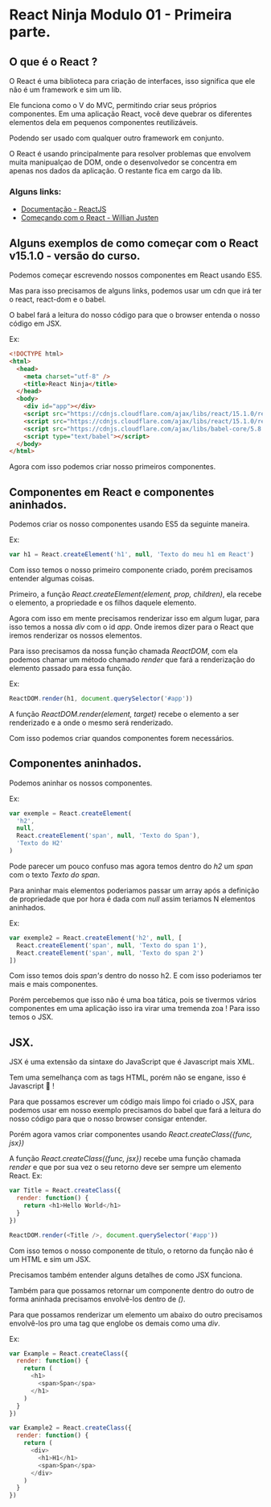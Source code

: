 # React Ninja Modulo 01 - Primeira parte.

## O que é o React ?

O React é uma biblioteca para criação de interfaces, isso significa que ele não é um framework e sim um lib.

Ele funciona como o V do MVC, permitindo criar seus próprios componentes. Em uma aplicação React, você deve quebrar os diferentes elementos dela em pequenos componentes reutilizáveis.

Podendo ser usado com qualquer outro framework em conjunto.

O React é usando principalmente para resolver problemas que envolvem muita manipualçao de DOM, onde o desenvolvedor se concentra em apenas nos dados da aplicação. O restante fica em cargo da lib.

### Alguns links:

- [Documentação - ReactJS](https://reactjs.org/)
- [Começando com o React - Willian Justen](https://willianjusten.com.br/comecando-com-react/)

## Alguns exemplos de como começar com o React v15.1.0 - versão do curso.

Podemos começar escrevendo nossos componentes em React usando ES5.

Mas para isso precisamos de alguns links, podemos usar um cdn que irá ter o react, react-dom e o babel.

O babel fará a leitura do nosso código para que o browser entenda o nosso código em JSX.

Ex:

```html
<!DOCTYPE html>
<html>
  <head>
    <meta charset="utf-8" />
    <title>React Ninja</title>
  </head>
  <body>
    <div id="app"></div>
    <script src="https://cdnjs.cloudflare.com/ajax/libs/react/15.1.0/react.js"></script>
    <script src="https://cdnjs.cloudflare.com/ajax/libs/react/15.1.0/react-dom.js"></script>
    <script src="https://cdnjs.cloudflare.com/ajax/libs/babel-core/5.8.34/browser.js"></script>
    <script type="text/babel"></script>
  </body>
</html>
```

Agora com isso podemos criar nosso primeiros componentes.

## Componentes em React e componentes aninhados.

Podemos criar os nosso componentes usando ES5 da seguinte maneira.

Ex:

```js
var h1 = React.createElement('h1', null, 'Texto do meu h1 em React')
```

Com isso temos o nosso primeiro componente criado, porém precisamos entender algumas coisas.

Primeiro, a função _React.createElement(element, prop, children)_, ela recebe o elemento, a propriedade e os filhos daquele elemento.

Agora com isso em mente precisamos renderizar isso em algum lugar, para isso temos a nossa _div_ com o id _app_. Onde iremos dizer para o React que iremos renderizar os nossos elementos.

Para isso precisamos da nossa função chamada _ReactDOM_, com ela podemos chamar um método chamado _render_ que fará a renderização do elemento passado para essa função.

Ex:

```js
ReactDOM.render(h1, document.querySelector('#app'))
```

A função _ReactDOM.render(element, target)_ recebe o elemento a ser renderizado e a onde o mesmo será renderizado.

Com isso podemos criar quandos componentes forem necessários.

## Componentes aninhados.

Podemos aninhar os nossos componentes.

Ex:

```js
var exemple = React.createElement(
  'h2',
  null,
  React.createElement('span', null, 'Texto do Span'),
  'Texto do H2'
)
```

Pode parecer um pouco confuso mas agora temos dentro do _h2_ um _span_ com o texto _Texto do span_.

Para aninhar mais elementos poderiamos passar um array após a definição de propriedade que por hora é dada com _null_ assim teriamos N elementos aninhados.

Ex:

```js
var exemple2 = React.createElement('h2', null, [
  React.createElement('span', null, 'Texto do span 1'),
  React.createElement('span', null, 'Texto do span 2')
])
```

Com isso temos dois _span's_ dentro do nosso h2. E com isso poderiamos ter mais e mais componentes.

Porém percebemos que isso não é uma boa tática, pois se tivermos vários componentes em uma aplicação isso ira virar uma tremenda zoa ! Para isso temos o JSX.

## JSX.

JSX é uma extensão da sintaxe do JavaScript que é Javascript mais XML.

Tem uma semelhança com as tags HTML, porém não se engane, isso é Javascript :tada: !

Para que possamos escrever um código mais limpo foi criado o JSX, para podemos usar em nosso exemplo precisamos do babel que fará a leitura do nosso código para que o nosso browser consigar entender.

Porém agora vamos criar componentes usando _React.createClass({func, jsx})_

A função _React.createClass({func, jsx})_ recebe uma função chamada _render_ e que por sua vez o seu retorno deve ser sempre um elemento React.
Ex:

```js
var Title = React.createClass({
  render: function() {
    return <h1>Hello World</h1>
  }
})

ReactDOM.render(<Title />, document.querySelector('#app'))
```

Com isso temos o nosso componente de título, o retorno da função não é um HTML e sim um JSX.

Precisamos também entender alguns detalhes de como JSX funciona.

Também para que possamos retornar um componente dentro do outro de forma aninhada precisamos envolvê-los dentro de _()_.

Para que possamos renderizar um elemento um abaixo do outro precisamos envolvê-los
pro uma tag que englobe os demais como uma _div_.

Ex:

```js
var Example = React.createClass({
  render: function() {
    return (
      <h1>
        <span>Span</spa>
      </h1>
    )
  }
})

var Example2 = React.createClass({
  render: function() {
    return (
      <div>
        <h1>H1</h1>
        <span>Span</spa>
      </div>
    )
  }
})
```
